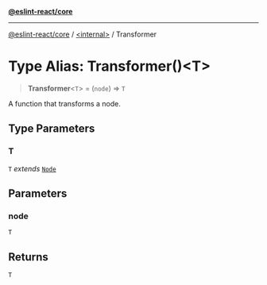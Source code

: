 [**@eslint-react/core**](../../README.md)

***

[@eslint-react/core](../../README.md) / [\<internal\>](../README.md) / Transformer

# Type Alias: Transformer()\<T\>

> **Transformer**\<`T`\> = (`node`) => `T`

A function that transforms a node.

## Type Parameters

### T

`T` *extends* [`Node`](../interfaces/Node.md)

## Parameters

### node

`T`

## Returns

`T`
